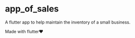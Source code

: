# app_of_sales

A flutter app to help maintain the inventory of a small business.


Made with flutter❤️
